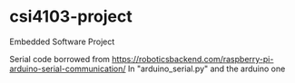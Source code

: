 # csi4103-project
Embedded Software Project

Serial code borrowed from https://roboticsbackend.com/raspberry-pi-arduino-serial-communication/
In "arduino_serial.py" and the arduino one